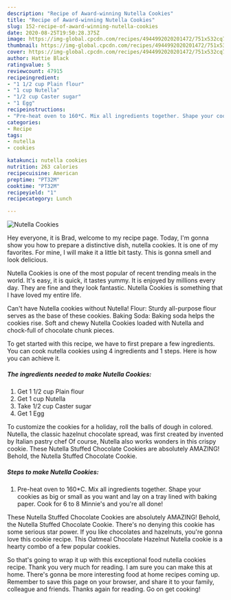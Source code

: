 ```yaml
---
description: "Recipe of Award-winning Nutella Cookies"
title: "Recipe of Award-winning Nutella Cookies"
slug: 152-recipe-of-award-winning-nutella-cookies
date: 2020-08-25T19:50:28.375Z
image: https://img-global.cpcdn.com/recipes/4944992020201472/751x532cq70/nutella-cookies-recipe-main-photo.jpg
thumbnail: https://img-global.cpcdn.com/recipes/4944992020201472/751x532cq70/nutella-cookies-recipe-main-photo.jpg
cover: https://img-global.cpcdn.com/recipes/4944992020201472/751x532cq70/nutella-cookies-recipe-main-photo.jpg
author: Hattie Black
ratingvalue: 5
reviewcount: 47915
recipeingredient:
- "1 1/2 cup Plain flour"
- "1 cup Nutella"
- "1/2 cup Caster sugar"
- "1 Egg"
recipeinstructions:
- "Pre-heat oven to 160*C. Mix all ingredients together. Shape your cookies as big or small as you want and lay on a tray lined with baking paper. Cook for 6 to 8 Minnie&#39;s and you&#39;re all done!"
categories:
- Recipe
tags:
- nutella
- cookies

katakunci: nutella cookies 
nutrition: 263 calories
recipecuisine: American
preptime: "PT32M"
cooktime: "PT32M"
recipeyield: "1"
recipecategory: Lunch

---
```



![Nutella Cookies](https://img-global.cpcdn.com/recipes/4944992020201472/751x532cq70/nutella-cookies-recipe-main-photo.jpg)

Hey everyone, it is Brad, welcome to my recipe page. Today, I'm gonna show you how to prepare a distinctive dish, nutella cookies. It is one of my favorites. For mine, I will make it a little bit tasty. This is gonna smell and look delicious.

Nutella Cookies is one of the most popular of recent trending meals in the world. It's easy, it is quick, it tastes yummy. It is enjoyed by millions every day. They are fine and they look fantastic. Nutella Cookies is something that I have loved my entire life.

Can&#39;t have Nutella cookies without Nutella! Flour: Sturdy all-purpose flour serves as the base of these cookies. Baking Soda: Baking soda helps the cookies rise. Soft and chewy Nutella Cookies loaded with Nutella and chock-full of chocolate chunk pieces.


To get started with this recipe, we have to first prepare a few ingredients. You can cook nutella cookies using 4 ingredients and 1 steps. Here is how you can achieve it.

<!--inarticleads1-->

##### The ingredients needed to make Nutella Cookies:

1. Get 1 1/2 cup Plain flour
1. Get 1 cup Nutella
1. Take 1/2 cup Caster sugar
1. Get 1 Egg


To customize the cookies for a holiday, roll the balls of dough in colored. Nutella, the classic hazelnut chocolate spread, was first created by invented by Italian pastry chef Of course, Nutella also works wonders in this crispy cookie. These Nutella Stuffed Chocolate Cookies are absolutely AMAZING! Behold, the Nutella Stuffed Chocolate Cookie. 

<!--inarticleads2-->

##### Steps to make Nutella Cookies:

1. Pre-heat oven to 160*C. Mix all ingredients together. Shape your cookies as big or small as you want and lay on a tray lined with baking paper. Cook for 6 to 8 Minnie&#39;s and you&#39;re all done!


These Nutella Stuffed Chocolate Cookies are absolutely AMAZING! Behold, the Nutella Stuffed Chocolate Cookie. There&#39;s no denying this cookie has some serious star power. If you like chocolates and hazelnuts, you&#39;re gonna love this cookie recipe. This Oatmeal Chocolate Hazelnut Nutella cookie is a hearty combo of a few popular cookies. 

So that's going to wrap it up with this exceptional food nutella cookies recipe. Thank you very much for reading. I am sure you can make this at home. There's gonna be more interesting food at home recipes coming up. Remember to save this page on your browser, and share it to your family, colleague and friends. Thanks again for reading. Go on get cooking!
